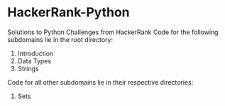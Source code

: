 # HackerRank-Python

Solutions to Python Challenges from HackerRank
Code for the following subdomains lie in the root directory:

1. Introduction
2. Data Types
3. Strings

Code for all other subdomains lie in their respective directories:

1. Sets
